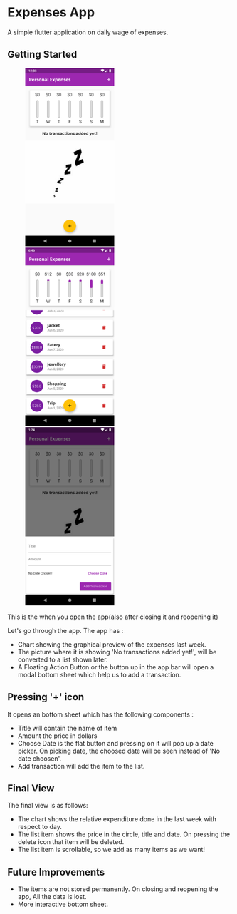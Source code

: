 # Expenses App

A simple flutter application on daily wage of expenses.

## Getting Started
<p float="left"><img src="assets/ReadmeImages/firstTimeOpeningScreenshot.png" height="400px" width="200px" hspace="40px"/><img src="assets/ReadmeImages/FinalView.png" height="400px" width="200px" hspace="40px"/><img src="assets/ReadmeImages/Bottom%20Sheet.png" height="400px" width="200px" hspace="40px"/></p>
 
This is the when you open the app(also after closing it and reopening it)

Let's go through the app. The app has :
- Chart showing the graphical preview of the expenses last week.
- The picture where it is showing 'No transactions added yet!', will be converted to a list shown later.
- A Floating Action Button or the button up in the app bar will open a modal bottom sheet which help us to add a transaction.

 ## Pressing '+' icon
 It opens an bottom sheet which has the following components :

- Title will contain the name of item
- Amount the price in dollars
- Choose Date is the flat button and pressing on it will pop up a date picker. On picking date, the choosed date will be seen instead of 'No date choosen'.
- Add transaction will add the item to the list.

## Final View
The final view is as follows:
- The chart shows the relative expenditure done in the last week with respect to day.
- The list item shows the price in the circle, title and date. On pressing the delete icon that item will be deleted.
- The list item is scrollable, so we add as many items as we want!

## Future Improvements
- The items are not stored permanently. On closing and reopening the app, All the data is lost.
- More interactive bottom sheet. 
